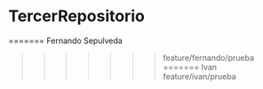 # TercerRepositorio


=======
Fernando Sepulveda
>>>>>>> feature/fernando/prueba
=======
 Ivan
>>>>>>> feature/ivan/prueba
